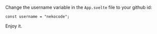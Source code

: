 Change the username variable in the `App.svelte` file to your github id:

```
const username = "nekocode";
```

Enjoy it.
